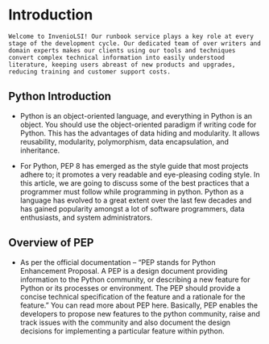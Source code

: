 
# Introduction

    Welcome to InvenioLSI! Our runbook service plays a key role at every stage of the development cycle. Our dedicated team of over writers and domain experts makes our clients using our tools and techniques convert complex technical information into easily understood literature, keeping users abreast of new products and upgrades, reducing training and customer support costs.

## Python Introduction 

- Python is an object-oriented language, and everything in Python is an object. You should use the object-oriented paradigm if writing code for Python. This has the advantages of data hiding and modularity. It allows reusability, modularity, polymorphism, data encapsulation, and inheritance.

- For Python, PEP 8 has emerged as the style guide that most projects adhere to; it promotes a very readable and eye-pleasing coding style. In this article, we are going to discuss some of the best practices that a programmer must follow while programming in python. Python as a language has evolved to a great extent over the last few decades and has gained popularity amongst a lot of software programmers, data enthusiasts, and system administrators. 

## Overview of PEP
- As per the official documentation – “PEP stands for Python Enhancement Proposal. A PEP is a design document providing information to the Python community, or describing a new feature for Python or its processes or environment. The PEP should provide a concise technical specification of the feature and a rationale for the feature.” You can read more about PEP here. Basically, PEP enables the developers to propose new features to the python community, raise and track issues with the community and also document the design decisions for implementing a particular feature within python.